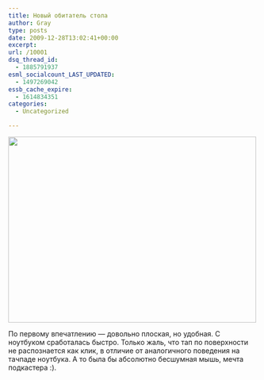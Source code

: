 ```yaml
---
title: Новый обитатель стола
author: Gray
type: posts
date: 2009-12-28T13:02:41+00:00
excerpt:
url: /10001
dsq_thread_id:
  - 1885791937
esml_socialcount_LAST_UPDATED:
  - 1497269042
essb_cache_expire:
  - 1614834351
categories:
  - Uncategorized

---
```








[<img src="https://i0.wp.com/img-fotki.yandex.ru/get/4107/gray7400.7b/0_3b6d4_90973715_L.jpg?resize=500%2C375" width="500" height="375" title="" alt="" border="0" data-recalc-dims="1" />][1]

По первому впечатлению &#8212; довольно плоская, но удобная. С ноутбуком сработалась быстро. Только жаль, что тап по поверхности не распознается как клик, в отличие от аналогичного поведения на тачпаде ноутбука. А то была бы абсолютно бесшумная мышь, мечта подкастера :).

 [1]: http://fotki.yandex.ru/users/gray7400/view/243412/